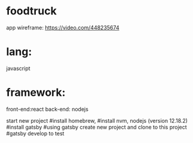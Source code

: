 # foodtruck
app wireframe:
https://video.com/448235674


# lang:
javascript
# framework:
front-end:react
back-end: nodejs

start new project
#install homebrew, 
#install nvm, nodejs (version 12.18.2)
#install gatsby
#using gatsby create new project and clone to this project
#gatsby develop to test


